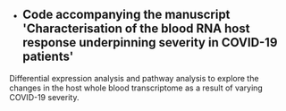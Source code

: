 - ## Code accompanying the manuscript 'Characterisation of the blood RNA host response underpinning severity in COVID-19 patients'


Differential expression analysis and pathway analysis to explore the changes in the host whole blood transcriptome as a result of varying COVID-19 severity.

